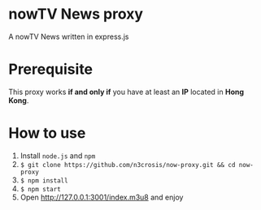 # nowTV News proxy
A nowTV News written in express.js

# Prerequisite
This proxy works **if and only if** you have at least an **IP** located in **Hong Kong**.

# How to use
1. Install `node.js` and `npm`
2. `$ git clone https://github.com/n3crosis/now-proxy.git && cd now-proxy`
3. `$ npm install`
4. `$ npm start`
5. Open http://127.0.0.1:3001/index.m3u8 and enjoy